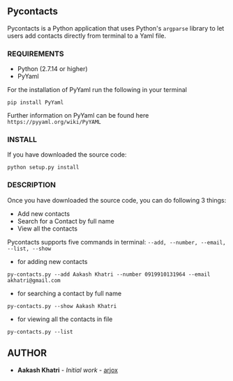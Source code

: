 ## Pycontacts

Pycontacts is a Python application that uses Python's `argparse` library to let users add contacts directly from terminal to a Yaml file.

### REQUIREMENTS

* Python (2.7.14 or higher)
* PyYaml



For the installation of PyYaml run the following in your terminal
```
pip install PyYaml
```

Further information on PyYaml can be found here `https://pyyaml.org/wiki/PyYAML`


### INSTALL

If you have downloaded the source code:

    python setup.py install

### DESCRIPTION

Once you have downloaded the source code, you can do following 3 things:
 * Add new contacts
 * Search for a Contact by full name
 * View all the contacts

Pycontacts supports five commands in terminal:  `--add, --number, --email, --list, --show`

 
* for adding new contacts
```
py-contacts.py --add Aakash Khatri --number 0919910131964 --email akhatri@gmail.com
```

* for searching a contact by full name
```
py-contacts.py --show Aakash Khatri
```

* for viewing all the contacts in file
```
py-contacts.py --list
```

## AUTHOR

* **Aakash Khatri** - *Initial work* - [arjox](https://github.com/ajrox)

